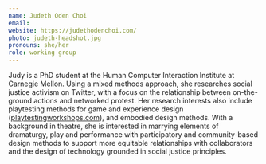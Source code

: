 ```yaml
---
name: Judeth Oden Choi
email:
website: https://judethodenchoi.com/
photo: judeth-headshot.jpg
pronouns: she/her
role: working group
---
```


Judy is a PhD student at the Human Computer Interaction Institute at Carnegie Mellon. Using a mixed methods approach, she researches social justice activism on Twitter, with a focus on the relationship between on-the-ground actions and networked protest. Her research interests also include playtesting methods for game and experience design ([playtestingworkshops.com](https://playtestingworkshops.com)), and embodied design methods. With a background in theatre, she is interested in marrying elements of dramaturgy, play and performance with participatory and community-based design methods to support more equitable relationships with collaborators and the design of technology grounded in social justice principles. 
